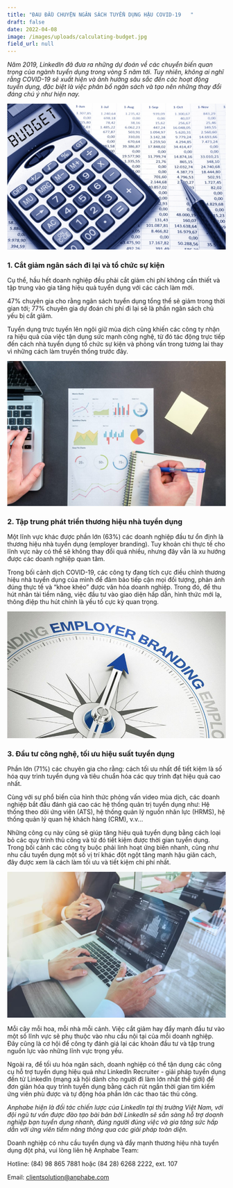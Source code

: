 ```yaml
---
title: "ĐAU ĐẦU CHUYỆN NGÂN SÁCH TUYỂN DỤNG HẬU COVID-19   "
draft: false
date: 2022-04-08
image: /images/uploads/calculating-budget.jpg
field_url: null
---
```

*Năm 2019, LinkedIn đã đưa ra những dự đoán về các chuyển biến quan trọng của ngành tuyển dụng trong vòng 5 năm tới. Tuy nhiên, không ai nghĩ rằng COVID-19 sẽ xuất hiện và ảnh hưởng sâu sắc đến các hoạt động tuyển dụng, đặc biệt là việc phân bổ ngân sách và tạo nên những thay đổi đáng chú ý như hiện nay.* 

![COVID-19 ảnh hưởng sâu sắc đến các hoạt động tuyển dụng, đặc biệt là việc phân bổ ngân sách](/images/uploads/calculating-budget.jpg "COVID-19 ảnh hưởng sâu sắc đến các hoạt động tuyển dụng, đặc biệt là việc phân bổ ngân sách")

### **1. Cắt giảm ngân sách đi lại và tổ chức sự kiện** 

Cụ thể, hầu hết doanh nghiệp đều phải cắt giảm chi phí không cần thiết và tập trung vào gia tăng hiệu quả tuyển dụng với các cách làm mới.  

47% chuyên gia cho rằng ngân sách tuyển dụng tổng thể sẽ giảm trong thời gian tới; 77% chuyên gia dự đoán chi phí đi lại sẽ là phần ngân sách chủ yếu bị cắt giảm.  

Tuyển dụng trực tuyến lên ngôi giữ mùa dịch cũng khiến các công ty nhận ra hiệu quả của việc tận dụng sức mạnh công nghệ, từ đó tác động trực tiếp đến cách nhà tuyển dụng tổ chức sự kiện và phỏng vấn trong tương lai thay vì những cách làm truyền thống trước đây. 

![Các doanh nghiệp đang cẩn trọng hơn trong việc phân bổ nguồn lực. ](/images/uploads/pexels-lukas-669615.jpg "Các doanh nghiệp đang cẩn trọng hơn trong việc phân bổ nguồn lực. ")

### **2. Tập trung phát triển thương hiệu nhà tuyển dụng**  

Một lĩnh vực khác được phần lớn (63%) các doanh nghiệp đầu tư ổn định là thương hiệu nhà tuyển dụng (employer branding). Tuy khoản chi thực tế cho lĩnh vực này có thể sẽ không thay đổi quá nhiều, nhưng đây vẫn là xu hướng được các doanh nghiệp quan tâm.  

Trong bối cảnh dịch COVID-19, các công ty đang tích cực điều chỉnh thương hiệu nhà tuyển dụng của mình để đảm bảo tiếp cận mọi đối tượng, phản ánh đúng thực tế và “khoe khéo” được văn hóa doanh nghiệp. Trong đó, để thu hút nhân tài tiềm năng, việc đầu tư vào giao diện hấp dẫn, hình thức mới lạ, thông điệp thu hút chính là yếu tố cực kỳ quan trọng.   

![Xây dựng thương hiệu nhà tuyển dụng vẫn được các doanh nghiệp đầu tư ổn định. ](/images/uploads/employer-branding.jpg "Xây dựng thương hiệu nhà tuyển dụng vẫn được các doanh nghiệp đầu tư ổn định. ")

### **3. Đầu tư công nghệ, tối ưu hiệu suất tuyển dụng** 

Phần lớn (71%) các chuyên gia cho rằng: cách tối ưu nhất để tiết kiệm là số hóa quy trình tuyển dụng và tiêu chuẩn hóa các quy trình đạt hiệu quả cao nhất.   

Cùng với sự phổ biến của hình thức phỏng vấn video mùa dịch, các doanh nghiệp bắt đầu đánh giá cao các hệ thống quản trị tuyển dụng như: Hệ thống theo dõi ứng viên (ATS), hệ thống quản lý nguồn nhân lực (HRMS), hệ thống quản lý quan hệ khách hàng (CRM), v.v...  

Những công cụ này cũng sẽ giúp tăng hiệu quả tuyển dụng bằng cách loại bỏ các quy trình thủ công và từ đó tiết kiệm được thời gian tuyển dụng. Trong bối cảnh các công ty buộc phải linh hoạt ứng biến nhanh, cũng như nhu cầu tuyển dụng một số vị trí khác đột ngột tăng mạnh hậu giãn cách, đây được xem là cách làm tối ưu và tiết kiệm chi phí nhất. 

![Tận dụng công nghệ để tiết kiệm ngân sách tuyển dụng. ](/images/uploads/61413cc11b73fc6c01619988_60f4c45056b106c679db4a16_untitled-20design-168-min.jpeg "Tận dụng công nghệ để tiết kiệm ngân sách tuyển dụng. ")

Mỗi cây mỗi hoa, mỗi nhà mỗi cảnh. Việc cắt giảm hay đẩy mạnh đầu tư vào một số lĩnh vực sẽ phụ thuộc vào nhu cầu nội tại của mỗi doanh nghiệp. Đây cũng là cơ hội để công ty đánh giá lại các khoản đầu tư và tập trung nguồn lực vào những lĩnh vực trọng yếu. 

Ngoài ra, để tối ưu hóa ngân sách, doanh nghiệp có thể tận dụng các công cụ hỗ trợ tuyển dụng hiệu quả như LinkedIn Recruiter - giải pháp tuyển dụng đến từ LinkedIn (mạng xã hội dành cho người đi làm lớn nhất thế giới) để đơn giản hóa quy trình tuyển dụng bằng cách rút ngắn thời gian tìm kiếm ứng viên phù được và tự động hóa phần lớn các thao tác thủ công. 

*Anphabe hiện là đối tác chiến lược của LinkedIn tại thị trường Việt Nam, với đội ngũ tư vấn được đào tạo bài bản bởi LinkedIn sẽ sẵn sàng hỗ trợ doanh nghiệp bạn tuyển dụng nhanh, đúng người đúng việc và gia tăng sức hấp dẫn với ứng viên tiềm năng thông qua các giải pháp toàn diện.* 

Doanh nghiệp có nhu cầu tuyển dụng và đẩy mạnh thương hiệu nhà tuyển dụng đột phá, vui lòng liên hệ Anphabe Team: 

Hotline: (84) 98 865 7881 hoặc (84 28) 6268 2222, ext. 107 

Email: clientsolution@anphabe.com